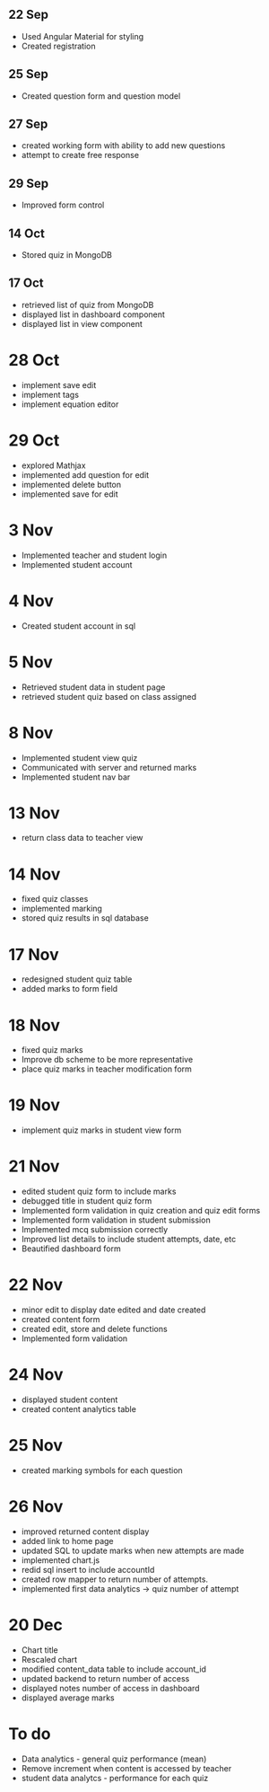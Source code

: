 ## 22 Sep
- Used Angular Material for styling
- Created registration

## 25 Sep
- Created question form and question model

## 27 Sep
- created working form with ability to add new questions
- attempt to create free response


## 29 Sep
- Improved form control

## 14 Oct
- Stored quiz in MongoDB

## 17 Oct 
- retrieved list of quiz from MongoDB 
- displayed list in dashboard component
- displayed list in view component

# 28 Oct 
- implement save edit
- implement tags
- implement equation editor

# 29 Oct
- explored Mathjax
- implemented add question for edit
- implemented delete button
- implemented save for edit

# 3 Nov 
- Implemented teacher and student login
- Implemented student account


# 4 Nov
- Created student account in sql

# 5 Nov
- Retrieved student data in student page
- retrieved student quiz based on class assigned

# 8 Nov
- Implemented student view quiz
- Communicated with server and returned marks
- Implemented student nav bar 

# 13 Nov
- return class data to teacher view

# 14 Nov
- fixed quiz classes
- implemented marking
- stored quiz results in sql database

# 17 Nov 
- redesigned student quiz table
- added marks to form field

# 18 Nov
- fixed quiz marks
- Improve db scheme to be more representative
- place quiz marks in teacher modification form

# 19 Nov
- implement quiz marks in student view form

# 21 Nov
- edited student quiz form to include marks
- debugged title in student quiz form
- Implemented form validation in quiz creation and quiz edit forms
- Implemented form validation in student submission
- Implemented mcq submission correctly
- Improved list details to include student attempts, date, etc
- Beautified dashboard form

# 22 Nov
- minor edit to display date edited and date created
- created content form
- created edit, store and delete functions
- Implemented form validation

# 24 Nov
- displayed student content
- created content analytics table

# 25 Nov
- created marking symbols for each question

# 26 Nov
- improved returned content display
- added link to home page
- updated SQL to update marks when new attempts are made
- implemented chart.js
- redid sql insert to include accountId
- created row mapper to return number of attempts. 
- implemented first data analytics -> quiz number of attempt

# 20 Dec 
- Chart title
- Rescaled chart
- modified content_data table to include account_id
- updated backend to return number of access
- displayed notes number of access in dashboard
- displayed average marks


# To do
- Data analytics - general quiz performance (mean)
- Remove increment when content is accessed by teacher
- student data analytcs - performance for each quiz
